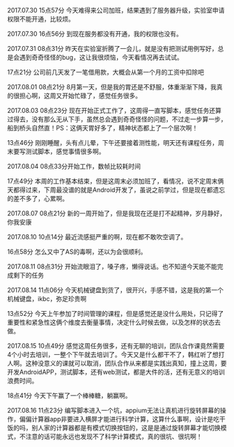 2017.07.30 15点57分 今天难得来公司加班，结果遇到了服务器升级，实验室申请权限不能开通，比较烦。

2017.07.30 16点56分 到现在服务都没有开通，我的权限也没有。

2017.07.31 08点31分 昨天在实验室折腾了一会儿，就是没有把测试用例写好，总是会遇到奇奇怪怪的bug，这让我很烦恼，今天看情况再去试试。

17点21分 公司前几天发了一笔借用款，大概会从第一个月的工资中扣除吧

2017.08.01 08点21分 8月第一天，但是我的胃还是不舒服，体重渐渐下降，我真的很担心啊，这周又开始忙碌了，感觉任务很多。

2017.08.03 08点23分 现在开始正式工作了，这周得一直写脚本，感觉任务还算过得去，没有那么无从下手，虽然总会遇到奇奇怪怪的问题，不过走一步算一步，船到桥头自然直！PS：这俩天胃好多了，精神状态都上了一个层次啊！

13点46分 刚刚睡醒，头有点儿晕，下午还要接着测性能，明天还有课程任务，周末要写测试脚本，感觉事情很多啊。

2017.08.04 08点33分开始工作，数帧比较耗时间

17点49分 本周的工作基本结束，但是这周末必须加班了，看情况，说不定周末俩天都得过来，下周最没谱的就是Android开发了，虽说之前学过，但是现在都遗忘的差不多了，心累啊。

2017.08.07 08点21分 新的一周开始了，但是我现在还是打不起精神，岁月静好，你我安康

2017.08.10 10点14分 最近流感挺严重的啊，现在都不敢吹空调了。

16点58分 怎么又中了AS的毒啊，还以为会很顺利。

2017.08.11 08点31分 开始流眼泪了，嗓子疼，懒得说话。也不知道今天能不能完成剩下的任务

2017.08.14 11点06分 今天机械键盘到货了，很开兴，手感不错，这是我的第一个机械键盘，ikbc，弥足珍贵啊

13点52分 今天上午参加了时间管理的课程，但是感觉还是没什么用处，只记得了重要性和紧急性这俩个维度去衡量事情，决定什么时候去做，以及怎样的状态去做。

2017.08.15 10点49分 感觉这周任务很多，还有无聊的培训，团队合作课竟然需要4个小时去培训，一整个下午就去培训了。今天又是什么都干不了，韩红听了想打人啊。这种没意义的课就可以取消，团队合作从来都是实践出真知，撞上这周，要开发AndroidAPP，测试脚本，还有web测试，都是大件的活，还有无意义的培训浪费时间。

18点41分 今天下午赢了一个棒棒糖，躺赢啊。

2017.08.16 11点23分 编写脚本进入一个坑，appium无法让真机进行旋转屏幕的操作，偏偏计算器app非要进入横屏才能进行科学计算，这算什么事啊，设计是吃干饭的吗，别人家的计算器都是有模式切换按钮的，这是是通过旋转屏幕才能切换模式，不注意的话可能永远也发现不了科学计算模式，真的很坑、很坑啊！